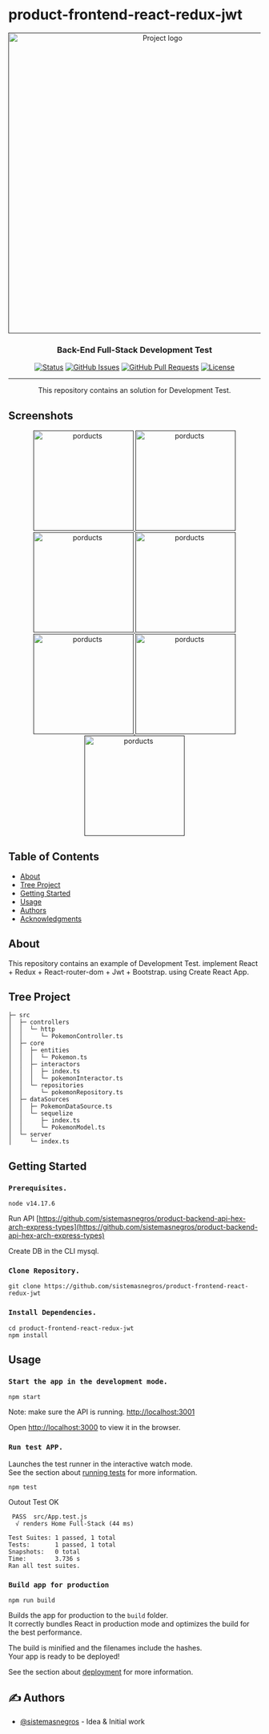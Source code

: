 # product-frontend-react-redux-jwt

<p align="center">
  <a href="" rel="noopener">
  <img width=600px  src="https://miro.medium.com/max/600/0*1p4U99DAhsOHqX-m.jpg" alt="Project logo"></a>
 </a>
</p>

<h3 align="center"> Back-End Full-Stack Development Test</h3>

<div align="center">

[![Status](https://img.shields.io/badge/status-active-success.svg)]()
[![GitHub Issues](https://img.shields.io/github/issues-pr/kylelobo/The-Documentation-Compendium.svg)](https://github.com/sistemasnegros/product-frontend-react-redux-jwt/issues)
[![GitHub Pull Requests](https://img.shields.io/github/issues-pr/kylelobo/The-Documentation-Compendium.svg)](https://github.com/sistemasnegros/product-frontend-react-redux-jwt/pulls)
[![License](https://img.shields.io/badge/license-MIT-blue.svg)](/LICENSE)

</div>

---

<p align="center"> This repository contains an solution for Development Test.
    <br> 
</p>

## Screenshots

<p align="center">
  <a href="" rel="noopener">
  <img height=200px src="https://i.ibb.co/VDtsX0n/home.png" alt="porducts" border="0">
  <img height=200px src="https://i.ibb.co/Nmrrjrw/Menu.png" alt="porducts" border="0">
  <img height=200px src="https://i.ibb.co/mqdZdm9/Resgister.png" alt="porducts" border="0">
  <img height=200px src="https://i.ibb.co/vjcHQ04/Login.png" alt="porducts" border="0">
  <img height=200px src="https://i.ibb.co/P6HfkP3/porducts.png" alt="porducts" border="0">
  <img height=200px src="https://i.ibb.co/VvJ7SB0/Create.png" alt="porducts" border="0">  
  <img height=200px src="https://i.ibb.co/WKYCJn2/update.png" alt="porducts" border="0">
  </a>
 </a>
</p>

## Table of Contents

- [About](#about)
- [Tree Project](#tree_project)
- [Getting Started](#getting_started)
- [Usage](#usage)
- [Authors](#authors)
- [Acknowledgments](#acknowledgement)

## About <a name = "about"></a>

This repository contains an example of Development Test. implement React + Redux + React-router-dom + Jwt + Bootstrap. using Create React App.

## Tree Project <a name = "tree_project"></a>

```
├─ src
│  ├─ controllers
│  │  └─ http
│  │     └─ PokemonController.ts
│  ├─ core
│  │  ├─ entities
│  │  │  └─ Pokemon.ts
│  │  ├─ interactors
│  │  │  ├─ index.ts
│  │  │  └─ pokemonInteractor.ts
│  │  └─ repositories
│  │     └─ pokemonRepository.ts
│  ├─ dataSources
│  │  ├─ PokemonDataSource.ts
│  │  └─ sequelize
│  │     ├─ index.ts
│  │     └─ PokemonModel.ts
│  └─ server
│     └─ index.ts
```

## Getting Started <a name = "getting_started"></a>

### `Prerequisites.`

```
node v14.17.6
```

Run API [https://github.com/sistemasnegros/product-backend-api-hex-arch-express-types](https://github.com/sistemasnegros/product-backend-api-hex-arch-express-types)

Create DB in the CLI mysql.

### `Clone Repository.`

```
git clone https://github.com/sistemasnegros/product-frontend-react-redux-jwt
```

### `Install Dependencies.`

```
cd product-frontend-react-redux-jwt
npm install
```

## Usage <a name = "usage"></a>

### `Start the app in the development mode.`

```
npm start
```

Note: make sure the API is running. [http://localhost:3001](http://localhost:3001)

Open [http://localhost:3000](http://localhost:3000) to view it in the browser.

### `Run test APP.`

Launches the test runner in the interactive watch mode.\
See the section about [running tests](https://facebook.github.io/create-react-app/docs/running-tests) for more information.

```
npm test
```

Outout Test OK

```
 PASS  src/App.test.js
  √ renders Home Full-Stack (44 ms)

Test Suites: 1 passed, 1 total
Tests:       1 passed, 1 total
Snapshots:   0 total
Time:        3.736 s
Ran all test suites.
```

### `Build app for production`

```
npm run build
```

Builds the app for production to the `build` folder.\
It correctly bundles React in production mode and optimizes the build for the best performance.

The build is minified and the filenames include the hashes.\
Your app is ready to be deployed!

See the section about [deployment](https://facebook.github.io/create-react-app/docs/deployment) for more information.

## ✍️ Authors <a name = "authors"></a>

- [@sistemasnegros](https://github.com/sistemasnegros) - Idea & Initial work
